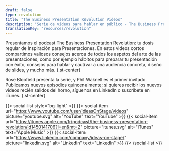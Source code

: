 ```yaml
---
draft: false
type: revolution
title: "The Business Presentation Revolution Videos"
description: "Serie de videos para hablar en público - The Business Presentation Revolution"
translationKey: "resources/revolution"
---
```


Presentamos el podcast The Business Presentation Revolution: tu dosis regular de Inspiración para Presentaciones. En estos videos cortos compartimos valiosos consejos acerca de todos los aspetos del arte de las presentaciones, como por ejemplo hábitos para preparar tu presentación con éxito, consejos para hablar y cautivar a una audiencia concreta, diseño de slides, y mucho más.
{.st-center}

Rose Bloofield presenta la serie, y Phil Waknell es el primer invitado. Publicamos nuevos episodios quincenalmente; si quieres recibir los nuevos videos recién salidos del horno, síguenos en LinkedIn o suscríbete en iTunes.
{.st-center}

{{< social-list style="bg-light" >}}
    {{< social-item url="https://www.youtube.com/user/IdeasOnStage/videos" picture="youtube.svg" alt="YouTube" text="YouTube" >}}
    {{< social-item url="https://itunes.apple.com/fr/podcast/the-business-presentation-revolution/id1450141706?l=en&mt=2" picture="itunes.svg" alt="iTunes" text="Apple Music" >}}
    {{< social-item url="https://www.linkedin.com/company/ideas-on-stage/" picture="linkedin.svg" alt="LinkedIn" text="LinkedIn" >}}
{{< /social-list >}}
